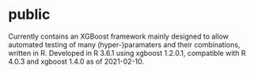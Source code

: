 # public


Currently contains an XGBoost framework mainly designed to allow automated testing of many (hyper-)paramaters and their combinations, written in R.
Developed in R 3.6.1 using xgboost 1.2.0.1, compatible with R 4.0.3 and xgboost 1.4.0 as of 2021-02-10.
